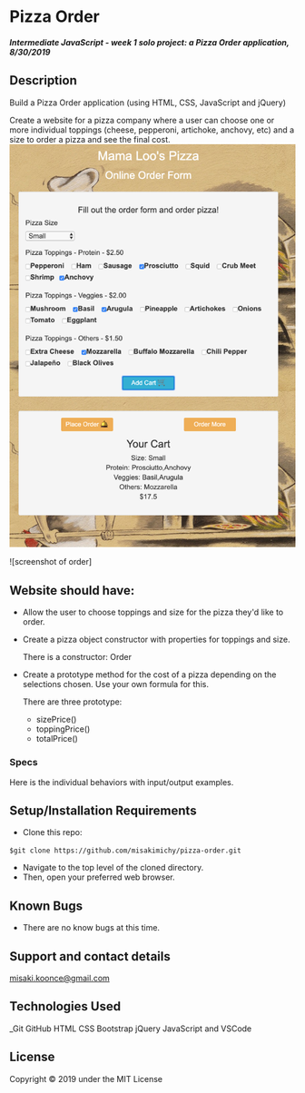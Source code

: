 # Pizza Order

#### _Intermediate JavaScript - week 1 solo project: a Pizza Order application, 8/30/2019_

## Description
Build a Pizza Order application (using HTML, CSS, JavaScript and jQuery)

Create a website for a pizza company where a user can choose one or more individual toppings (cheese, pepperoni, artichoke, anchovy, etc) and a size to order a pizza and see the final cost.
![screenshot of order form](img/screenshot1.png)

![screenshot of order]
## Website should have:
- Allow the user to choose toppings and size for the pizza they'd like to order.
- Create a pizza object constructor with properties for toppings and size.

    There is a constructor: Order
- Create a prototype method for the cost of a pizza depending on the selections chosen. Use your own formula for this.
    
    There are three prototype: 
    - sizePrice()
    - toppingPrice()
    - totalPrice()

### Specs

Here is the individual behaviors with input/output examples.



## Setup/Installation Requirements

* Clone this repo:

`$git clone https://github.com/misakimichy/pizza-order.git`

* Navigate to the top level of the cloned directory.
* Then, open your preferred web browser.

## Known Bugs
* There are no know bugs at this time.

## Support and contact details
 misaki.koonce@gmail.com

## Technologies Used
_Git GitHub  HTML CSS Bootstrap jQuery JavaScript and VSCode 


## License
Copyright © 2019 under the MIT License